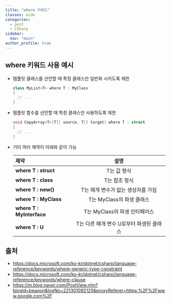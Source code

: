 ```yaml
---
title: "where 키워드"
classes: wide
categories: 
  - post
  - CSharp
sidebar:
  nav: "main"
author_profile: true
---
```

   
## where 키워드 사용 예시

* 탬플릿 클래스를 선언할 때 특정 클래스만 일반화 시키도록 제한

  ```csharp
  class MyList<T> where T : MyClass
  {
    // ...
  }
  ```

* 탬플릿 함수를 선언할 때 특정 클래스만 사용하도록 제한

  ```csharp
  void CopyArray<T>(T[] source, T[] target) where T : struct
  {
    // ...
  }
  ```

* 기타 여러 제약이 아래와 같이 가능

  |제약|설명|  
  |:---|:---:|
  |**where T : struct**|T는 값 형식|  
  |**where T : class**|T는 참조 형식|  
  |**where T : new()**|T는 매개 변수가 없는 생성자를 가짐|  
  |**where T : MyClass**|T는 MyClass의 파생 클래스|  
  |**where T : MyInterface**|T는 MyClass의 파생 인터페이스|  
  |**where T : U**|T는 다른 매개 변수 U로부터 파생된 클래스|  


## 출처
* <https://docs.microsoft.com/ko-kr/dotnet/csharp/language-reference/keywords/where-generic-type-constraint>
* <https://docs.microsoft.com/ko-kr/dotnet/csharp/language-reference/keywords/where-clause>
* <https://m.blog.naver.com/PostView.nhn?blogId=beaqon&logNo=221301092125&proxyReferer=https:%2F%2Fwww.google.com%2F>
